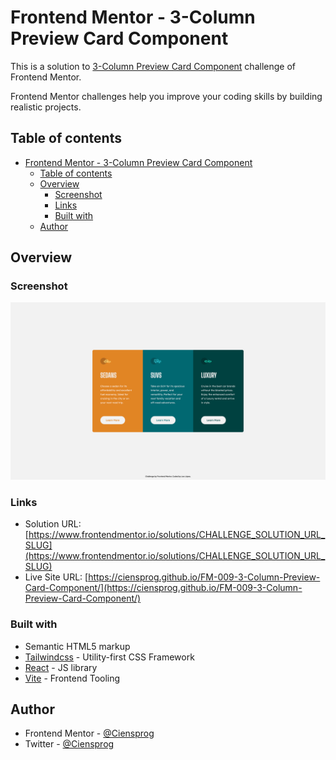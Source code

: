 # Frontend Mentor - 3-Column Preview Card Component

This is a solution to [3-Column Preview Card Component](https://www.frontendmentor.io/challenges/CHALLENGE_URL_SLUG) challenge of Frontend Mentor.

Frontend Mentor challenges help you improve your coding skills by building realistic projects.

## Table of contents

- [Frontend Mentor - 3-Column Preview Card Component](#frontend-mentor---3-column-preview-card-component)
  - [Table of contents](#table-of-contents)
  - [Overview](#overview)
    - [Screenshot](#screenshot)
    - [Links](#links)
    - [Built with](#built-with)
  - [Author](#author)

## Overview

### Screenshot

![](./preview.jpg)

### Links

- Solution URL: [https://www.frontendmentor.io/solutions/CHALLENGE_SOLUTION_URL_SLUG](https://www.frontendmentor.io/solutions/CHALLENGE_SOLUTION_URL_SLUG)
- Live Site URL: [https://ciensprog.github.io/FM-009-3-Column-Preview-Card-Component/](https://ciensprog.github.io/FM-009-3-Column-Preview-Card-Component/)

### Built with

- Semantic HTML5 markup
- [Tailwindcss](https://tailwindcss.com) - Utility-first CSS Framework
- [React](https://reactjs.org/) - JS library
- [Vite](https://vitejs.dev) - Frontend Tooling

## Author

- Frontend Mentor - [@Ciensprog](https://www.frontendmentor.io/profile/Ciensprog)
- Twitter - [@Ciensprog](https://www.twitter.com/Ciensprog)
